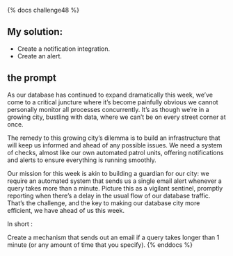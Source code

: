 {% docs challenge48 %}
## My solution:  
- Create a notification integration.
- Create an alert.
  

## the prompt  
As our database has continued to expand dramatically this week, we’ve come to a critical juncture where it’s become painfully obvious we cannot personally monitor all processes concurrently. It’s as though we’re in a growing city, bustling with data, where we can’t be on every street corner at once.

The remedy to this growing city’s dilemma is to build an infrastructure that will keep us informed and ahead of any possible issues. We need a system of checks, almost like our own automated patrol units, offering notifications and alerts to ensure everything is running smoothly.

Our mission for this week is akin to building a guardian for our city: we require an automated system that sends us a single email alert whenever a query takes more than a minute. Picture this as a vigilant sentinel, promptly reporting when there’s a delay in the usual flow of our database traffic. That’s the challenge, and the key to making our database city more efficient, we have ahead of us this week.

In short :

Create a mechanism that sends out an email if a query takes longer than 1 minute (or any amount of time that you specify).
{% enddocs %}